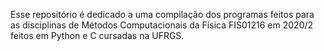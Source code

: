 Esse repositório é dedicado a uma compilação dos programas feitos para as disciplinas de Métodos Computacionais da Física FIS01216 em 2020/2 feitos em Python e C cursadas na UFRGS.

